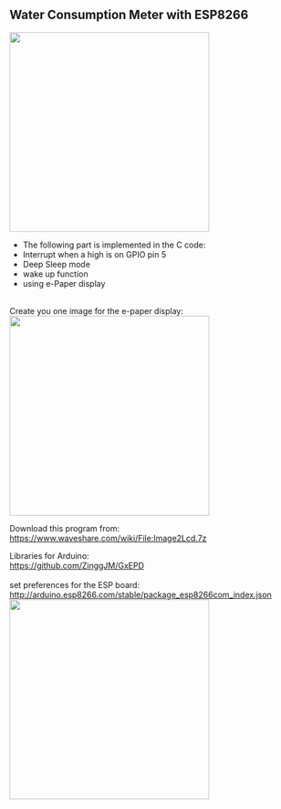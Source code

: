 <h2>Water Consumption Meter with ESP8266</h2>

<img src="https://user-images.githubusercontent.com/36192933/57177256-cdcb1680-6e62-11e9-8a13-db00b81c8379.png" width="350">


* The following part is implemented in the C code:
* Interrupt when a high is on GPIO pin 5
* Deep Sleep mode
* wake up function
* using e-Paper display
</br>
Create you one image for the e-paper display:

<img src="https://user-images.githubusercontent.com/36192933/57177253-c4da4500-6e62-11e9-8406-f156955d2b1c.png" width="350">

Download this program from:</br>
https://www.waveshare.com/wiki/File:Image2Lcd.7z

Libraries for Arduino:</br>
https://github.com/ZinggJM/GxEPD
</br>
</br>
set preferences for the ESP board:</br>
http://arduino.esp8266.com/stable/package_esp8266com_index.json
</br>
<img src="https://user-images.githubusercontent.com/36192933/57177255-cad02600-6e62-11e9-9eb9-2575f9a6398c.png" width="350">
